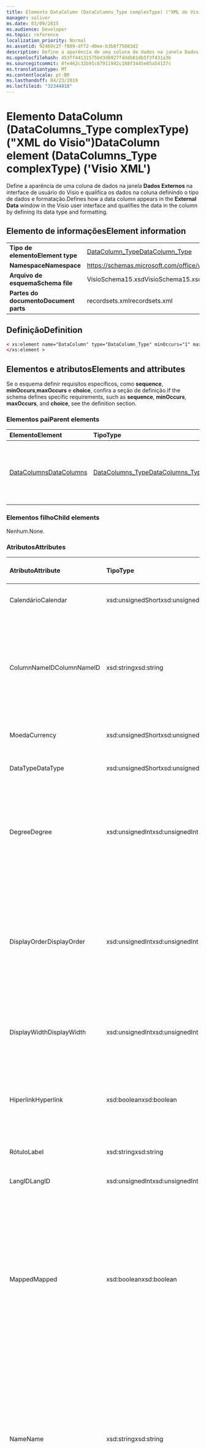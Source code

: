 ```yaml
---
title: Elemento DataColumn (DataColumns_Type complexType) ("XML do Visio")
manager: soliver
ms.date: 03/09/2015
ms.audience: Developer
ms.topic: reference
localization_priority: Normal
ms.assetid: 92469c2f-f809-dff2-d0ee-b3b8f75083d2
description: Define a aparência de uma coluna de dados na janela Dados Externos na interface de usuário do Visio, e qualifica os dados na coluna definindo o tipo de dados e a formatação.
ms.openlocfilehash: 453ff44131575bd3d6927fdddb81db5f3f431a3b
ms.sourcegitcommit: 8fe462c32b91c87911942c188f3445e85a54137c
ms.translationtype: MT
ms.contentlocale: pt-BR
ms.lasthandoff: 04/23/2019
ms.locfileid: "32344818"
---
```

# <a name="datacolumn-element-datacolumnstype-complextype-visio-xml"></a><span data-ttu-id="6d746-103">Elemento DataColumn (DataColumns_Type complexType) ("XML do Visio")</span><span class="sxs-lookup"><span data-stu-id="6d746-103">DataColumn element (DataColumns_Type complexType) ('Visio XML')</span></span>

<span data-ttu-id="6d746-104">Define a aparência de uma coluna de dados na janela **Dados Externos** na interface de usuário do Visio e qualifica os dados na coluna definindo o tipo de dados e formatação.</span><span class="sxs-lookup"><span data-stu-id="6d746-104">Defines how a data column appears in the **External Data** window in the Visio user interface and qualifies the data in the column by defining its data type and formatting.</span></span> 
  
## <a name="element-information"></a><span data-ttu-id="6d746-105">Elemento de informações</span><span class="sxs-lookup"><span data-stu-id="6d746-105">Element information</span></span>

|||
|:-----|:-----|
|<span data-ttu-id="6d746-106">**Tipo de elemento**</span><span class="sxs-lookup"><span data-stu-id="6d746-106">**Element type**</span></span> <br/> |[<span data-ttu-id="6d746-107">DataColumn_Type</span><span class="sxs-lookup"><span data-stu-id="6d746-107">DataColumn_Type</span></span>](datacolumn_type-complextypevisio-xml.md) <br/> |
|<span data-ttu-id="6d746-108">**Namespace**</span><span class="sxs-lookup"><span data-stu-id="6d746-108">**Namespace**</span></span> <br/> |https://schemas.microsoft.com/office/visio/2012/main  <br/> |
|<span data-ttu-id="6d746-109">**Arquivo de esquema**</span><span class="sxs-lookup"><span data-stu-id="6d746-109">**Schema file**</span></span> <br/> |<span data-ttu-id="6d746-110">VisioSchema15.xsd</span><span class="sxs-lookup"><span data-stu-id="6d746-110">VisioSchema15.xsd</span></span>  <br/> |
|<span data-ttu-id="6d746-111">**Partes do documento**</span><span class="sxs-lookup"><span data-stu-id="6d746-111">**Document parts**</span></span> <br/> |<span data-ttu-id="6d746-112">recordsets.xml</span><span class="sxs-lookup"><span data-stu-id="6d746-112">recordsets.xml</span></span>  <br/> |
   
## <a name="definition"></a><span data-ttu-id="6d746-113">Definição</span><span class="sxs-lookup"><span data-stu-id="6d746-113">Definition</span></span>

```XML
< xs:element name="DataColumn" type="DataColumn_Type" minOccurs="1" maxOccurs="unbounded" >
</xs:element >
```

## <a name="elements-and-attributes"></a><span data-ttu-id="6d746-114">Elementos e atributos</span><span class="sxs-lookup"><span data-stu-id="6d746-114">Elements and attributes</span></span>

<span data-ttu-id="6d746-115">Se o esquema definir requisitos específicos, como **sequence**, **minOccurs**,**maxOccurs** e **choice**, confira a seção de definição.</span><span class="sxs-lookup"><span data-stu-id="6d746-115">If the schema defines specific requirements, such as **sequence**, **minOccurs**, **maxOccurs**, and **choice**, see the definition section.</span></span> 
  
### <a name="parent-elements"></a><span data-ttu-id="6d746-116">Elementos pai</span><span class="sxs-lookup"><span data-stu-id="6d746-116">Parent elements</span></span>

|<span data-ttu-id="6d746-117">**Elemento**</span><span class="sxs-lookup"><span data-stu-id="6d746-117">**Element**</span></span>|<span data-ttu-id="6d746-118">**Tipo**</span><span class="sxs-lookup"><span data-stu-id="6d746-118">**Type**</span></span>|<span data-ttu-id="6d746-119">**Descrição**</span><span class="sxs-lookup"><span data-stu-id="6d746-119">**Description**</span></span>|
|:-----|:-----|:-----|
|[<span data-ttu-id="6d746-120">DataColumns</span><span class="sxs-lookup"><span data-stu-id="6d746-120">DataColumns</span></span>](datacolumns-element-datarecordset_type-complextypevisio-xml.md) <br/> |[<span data-ttu-id="6d746-121">DataColumns_Type</span><span class="sxs-lookup"><span data-stu-id="6d746-121">DataColumns_Type</span></span>](datacolumns_type-complextypevisio-xml.md) <br/> |<span data-ttu-id="6d746-122">Contém todos os elementos de **DataColumn** em um conjunto de registros de dados.</span><span class="sxs-lookup"><span data-stu-id="6d746-122">Contains all the **DataColumn** elements in a data recordset.</span></span>  <br/> |
   
### <a name="child-elements"></a><span data-ttu-id="6d746-123">Elementos filho</span><span class="sxs-lookup"><span data-stu-id="6d746-123">Child elements</span></span>

<span data-ttu-id="6d746-124">Nenhum.</span><span class="sxs-lookup"><span data-stu-id="6d746-124">None.</span></span>
  
### <a name="attributes"></a><span data-ttu-id="6d746-125">Atributos</span><span class="sxs-lookup"><span data-stu-id="6d746-125">Attributes</span></span>

|<span data-ttu-id="6d746-126">**Atributo**</span><span class="sxs-lookup"><span data-stu-id="6d746-126">**Attribute**</span></span>|<span data-ttu-id="6d746-127">**Tipo**</span><span class="sxs-lookup"><span data-stu-id="6d746-127">**Type**</span></span>|<span data-ttu-id="6d746-128">**Obrigatório**</span><span class="sxs-lookup"><span data-stu-id="6d746-128">**Required**</span></span>|<span data-ttu-id="6d746-129">**Descrição**</span><span class="sxs-lookup"><span data-stu-id="6d746-129">**Description**</span></span>|<span data-ttu-id="6d746-130">**Valores possíveis**</span><span class="sxs-lookup"><span data-stu-id="6d746-130">**Possible values**</span></span>|
|:-----|:-----|:-----|:-----|:-----|
|<span data-ttu-id="6d746-131">Calendário</span><span class="sxs-lookup"><span data-stu-id="6d746-131">Calendar</span></span>  <br/> |<span data-ttu-id="6d746-132">xsd:unsignedShort</span><span class="sxs-lookup"><span data-stu-id="6d746-132">xsd:unsignedShort</span></span>  <br/> |<span data-ttu-id="6d746-133">opcional</span><span class="sxs-lookup"><span data-stu-id="6d746-133">optional</span></span>  <br/> |<span data-ttu-id="6d746-134">ID do Calendário da coluna de dados.</span><span class="sxs-lookup"><span data-stu-id="6d746-134">Calendar ID of the data column.</span></span>  <br/> |<span data-ttu-id="6d746-135">Valores do tipo xsd:unsignedShort.</span><span class="sxs-lookup"><span data-stu-id="6d746-135">Values of the xsd:unsignedShort type.</span></span>  <br/> |
|<span data-ttu-id="6d746-136">ColumnNameID</span><span class="sxs-lookup"><span data-stu-id="6d746-136">ColumnNameID</span></span>  <br/> |<span data-ttu-id="6d746-137">xsd:string</span><span class="sxs-lookup"><span data-stu-id="6d746-137">xsd:string</span></span>  <br/> |<span data-ttu-id="6d746-138">obrigatório</span><span class="sxs-lookup"><span data-stu-id="6d746-138">required</span></span>  <br/> |<span data-ttu-id="6d746-139">Nome externo da coluna de dados.</span><span class="sxs-lookup"><span data-stu-id="6d746-139">External name of the data column.</span></span> <span data-ttu-id="6d746-140">É exibido em títulos na janela **Dados Externos** e nos rótulos de gráficos de dados.</span><span class="sxs-lookup"><span data-stu-id="6d746-140">Appears in the headings in the **External Data** window and in labels in data graphics.</span></span>  <br/> |<span data-ttu-id="6d746-141">Valores do tipo xsd:string.</span><span class="sxs-lookup"><span data-stu-id="6d746-141">Values of the xsd:string type.</span></span>  <br/> |
|<span data-ttu-id="6d746-142">Moeda</span><span class="sxs-lookup"><span data-stu-id="6d746-142">Currency</span></span>  <br/> |<span data-ttu-id="6d746-143">xsd:unsignedShort</span><span class="sxs-lookup"><span data-stu-id="6d746-143">xsd:unsignedShort</span></span>  <br/> |<span data-ttu-id="6d746-144">opcional</span><span class="sxs-lookup"><span data-stu-id="6d746-144">optional</span></span>  <br/> |<span data-ttu-id="6d746-145">ID de Moeda da coluna de dados.</span><span class="sxs-lookup"><span data-stu-id="6d746-145">Currency ID of the data column.</span></span>  <br/> |<span data-ttu-id="6d746-146">Valores do tipo xsd:unsignedShort.</span><span class="sxs-lookup"><span data-stu-id="6d746-146">Values of the xsd:unsignedShort type.</span></span>  <br/> |
|<span data-ttu-id="6d746-147">DataType</span><span class="sxs-lookup"><span data-stu-id="6d746-147">DataType</span></span>  <br/> |<span data-ttu-id="6d746-148">xsd:unsignedShort</span><span class="sxs-lookup"><span data-stu-id="6d746-148">xsd:unsignedShort</span></span>  <br/> |<span data-ttu-id="6d746-149">opcional</span><span class="sxs-lookup"><span data-stu-id="6d746-149">optional</span></span>  <br/> |<span data-ttu-id="6d746-150">Tipo dos dados na coluna de dados.</span><span class="sxs-lookup"><span data-stu-id="6d746-150">Type of the data in the data column.</span></span>  <br/> |<span data-ttu-id="6d746-151">Valores do tipo xsd:unsignedShort.</span><span class="sxs-lookup"><span data-stu-id="6d746-151">Values of the xsd:unsignedShort type.</span></span>  <br/> |
|<span data-ttu-id="6d746-152">Degree</span><span class="sxs-lookup"><span data-stu-id="6d746-152">Degree</span></span>  <br/> |<span data-ttu-id="6d746-153">xsd:unsignedInt</span><span class="sxs-lookup"><span data-stu-id="6d746-153">xsd:unsignedInt</span></span>  <br/> |<span data-ttu-id="6d746-154">opcional</span><span class="sxs-lookup"><span data-stu-id="6d746-154">optional</span></span>  <br/> |<span data-ttu-id="6d746-155">Especifica o grau (potência) das unidades, por exemplo ao quadrado ou ao cubo.</span><span class="sxs-lookup"><span data-stu-id="6d746-155">Specifies the degree (power) of the units, for example squared, or cubed.</span></span> <span data-ttu-id="6d746-156">O padrão (atributo ausente) é 1.</span><span class="sxs-lookup"><span data-stu-id="6d746-156">The default (attribute absent) is 1.</span></span>  <br/> |<span data-ttu-id="6d746-157">Valores do tipo xsd:unsignedInt.</span><span class="sxs-lookup"><span data-stu-id="6d746-157">Values of the xsd:unsignedInt type.</span></span>  <br/> |
|<span data-ttu-id="6d746-158">DisplayOrder</span><span class="sxs-lookup"><span data-stu-id="6d746-158">DisplayOrder</span></span>  <br/> |<span data-ttu-id="6d746-159">xsd:unsignedInt</span><span class="sxs-lookup"><span data-stu-id="6d746-159">xsd:unsignedInt</span></span>  <br/> |<span data-ttu-id="6d746-160">opcional</span><span class="sxs-lookup"><span data-stu-id="6d746-160">optional</span></span>  <br/> |<span data-ttu-id="6d746-161">Define a posição de exibição da coluna de dados na janela **Dados Externos**, da coluna mais à esquerda (0) à coluna mais à direita (maior valor).</span><span class="sxs-lookup"><span data-stu-id="6d746-161">Defines the display position of the data column in the **External Data** window, from the left-most column (0) to the right-most column (largest value).</span></span>  <br/> |<span data-ttu-id="6d746-162">Valores do tipo xsd:unsignedInt.</span><span class="sxs-lookup"><span data-stu-id="6d746-162">Values of the xsd:unsignedInt type.</span></span>  <br/> |
|<span data-ttu-id="6d746-163">DisplayWidth</span><span class="sxs-lookup"><span data-stu-id="6d746-163">DisplayWidth</span></span>  <br/> |<span data-ttu-id="6d746-164">xsd:unsignedInt</span><span class="sxs-lookup"><span data-stu-id="6d746-164">xsd:unsignedInt</span></span>  <br/> |<span data-ttu-id="6d746-165">opcional</span><span class="sxs-lookup"><span data-stu-id="6d746-165">optional</span></span>  <br/> |<span data-ttu-id="6d746-166">Largura da coluna de dados na janela **Dados Externos**.</span><span class="sxs-lookup"><span data-stu-id="6d746-166">Width of the data column in the **External Data** window.</span></span>  <br/> |<span data-ttu-id="6d746-167">Valores do tipo xsd:unsignedInt.</span><span class="sxs-lookup"><span data-stu-id="6d746-167">Values of the xsd:unsignedInt type.</span></span>  <br/> |
|<span data-ttu-id="6d746-168">Hiperlink</span><span class="sxs-lookup"><span data-stu-id="6d746-168">Hyperlink</span></span>  <br/> |<span data-ttu-id="6d746-169">xsd:boolean</span><span class="sxs-lookup"><span data-stu-id="6d746-169">xsd:boolean</span></span>  <br/> |<span data-ttu-id="6d746-170">opcional</span><span class="sxs-lookup"><span data-stu-id="6d746-170">optional</span></span>  <br/> |<span data-ttu-id="6d746-171">Define se a coluna de dados criará um hiperlink em uma forma quando a forma for vinculada a dados.</span><span class="sxs-lookup"><span data-stu-id="6d746-171">Whether the data column creates a hyperlink in a shape when the shape is linked to data.</span></span>  <br/> |<span data-ttu-id="6d746-172">Valores do tipo xsd:boolean.</span><span class="sxs-lookup"><span data-stu-id="6d746-172">Values of the xsd:boolean type.</span></span>  <br/> |
|<span data-ttu-id="6d746-173">Rótulo</span><span class="sxs-lookup"><span data-stu-id="6d746-173">Label</span></span>  <br/> |<span data-ttu-id="6d746-174">xsd:string</span><span class="sxs-lookup"><span data-stu-id="6d746-174">xsd:string</span></span>  <br/> |<span data-ttu-id="6d746-175">obrigatório</span><span class="sxs-lookup"><span data-stu-id="6d746-175">required</span></span>  <br/> |<span data-ttu-id="6d746-176">Rótulo da coluna de dados.</span><span class="sxs-lookup"><span data-stu-id="6d746-176">Label of the data column.</span></span>  <br/> |<span data-ttu-id="6d746-177">Valores do tipo xsd:string.</span><span class="sxs-lookup"><span data-stu-id="6d746-177">Values of the xsd:string type.</span></span>  <br/> |
|<span data-ttu-id="6d746-178">LangID</span><span class="sxs-lookup"><span data-stu-id="6d746-178">LangID</span></span>  <br/> |<span data-ttu-id="6d746-179">xsd:unsignedInt</span><span class="sxs-lookup"><span data-stu-id="6d746-179">xsd:unsignedInt</span></span>  <br/> |<span data-ttu-id="6d746-180">opcional</span><span class="sxs-lookup"><span data-stu-id="6d746-180">optional</span></span>  <br/> |<span data-ttu-id="6d746-181">ID de idioma da coluna de dados.</span><span class="sxs-lookup"><span data-stu-id="6d746-181">The language ID of the data column.</span></span>  <br/> |<span data-ttu-id="6d746-182">Valores do tipo xsd:unsignedInt.</span><span class="sxs-lookup"><span data-stu-id="6d746-182">Values of the xsd:unsignedInt type.</span></span>  <br/> |
|<span data-ttu-id="6d746-183">Mapped</span><span class="sxs-lookup"><span data-stu-id="6d746-183">Mapped</span></span>  <br/> |<span data-ttu-id="6d746-184">xsd:boolean</span><span class="sxs-lookup"><span data-stu-id="6d746-184">xsd:boolean</span></span>  <br/> |<span data-ttu-id="6d746-185">opcional</span><span class="sxs-lookup"><span data-stu-id="6d746-185">optional</span></span>  <br/> |<span data-ttu-id="6d746-186">Especifica se a coluna ficará visível na janela **Dados Externos**.</span><span class="sxs-lookup"><span data-stu-id="6d746-186">Specifies whether the column is visible in the **External Data** window.</span></span> <span data-ttu-id="6d746-187">True (1) para a coluna ficar visível; False (0) para a coluna não ficar visível.</span><span class="sxs-lookup"><span data-stu-id="6d746-187">True (1) for the column to be visible; False (0) for the column not to be visible.</span></span> <span data-ttu-id="6d746-188">O padrão (atributo ausente) é a coluna ficar visível.</span><span class="sxs-lookup"><span data-stu-id="6d746-188">The default (attribute absent) is for the column to be visible.</span></span>  <br/> |<span data-ttu-id="6d746-189">Valores do tipo xsd:boolean.</span><span class="sxs-lookup"><span data-stu-id="6d746-189">Values of the xsd:boolean type.</span></span>  <br/> |
|<span data-ttu-id="6d746-190">Name</span><span class="sxs-lookup"><span data-stu-id="6d746-190">Name</span></span>  <br/> |<span data-ttu-id="6d746-191">xsd:string</span><span class="sxs-lookup"><span data-stu-id="6d746-191">xsd:string</span></span>  <br/> |<span data-ttu-id="6d746-192">obrigatório</span><span class="sxs-lookup"><span data-stu-id="6d746-192">required</span></span>  <br/> |<span data-ttu-id="6d746-193">Nome interno da coluna de dados.</span><span class="sxs-lookup"><span data-stu-id="6d746-193">Internal name of the data column.</span></span> <span data-ttu-id="6d746-194">Usado como o nome da linha para o item de dados da forma (propriedade personalizada) adicionado a uma forma, quando a forma está vinculada a uma linha de dados.</span><span class="sxs-lookup"><span data-stu-id="6d746-194">Used as the row name for the shape-data item (custom property) added to a shape when the shape is linked to a data row.</span></span>  <br/> |<span data-ttu-id="6d746-195">Valores do tipo xsd:string.</span><span class="sxs-lookup"><span data-stu-id="6d746-195">Values of the xsd:string type.</span></span>  <br/> |
|<span data-ttu-id="6d746-196">OrigLabel</span><span class="sxs-lookup"><span data-stu-id="6d746-196">OrigLabel</span></span>  <br/> |<span data-ttu-id="6d746-197">xsd:string</span><span class="sxs-lookup"><span data-stu-id="6d746-197">xsd:string</span></span>  <br/> |<span data-ttu-id="6d746-198">opcional</span><span class="sxs-lookup"><span data-stu-id="6d746-198">optional</span></span>  <br/> |<span data-ttu-id="6d746-199">Rótulo de coluna retornado para o Visio pela interface ADO subjacente.</span><span class="sxs-lookup"><span data-stu-id="6d746-199">Column label returned to Visio by the underlying ADO interface.</span></span>  <br/> |<span data-ttu-id="6d746-200">Valores do tipo xsd:string.</span><span class="sxs-lookup"><span data-stu-id="6d746-200">Values of the xsd:string type.</span></span>  <br/> |
|<span data-ttu-id="6d746-201">UnitType</span><span class="sxs-lookup"><span data-stu-id="6d746-201">UnitType</span></span>  <br/> |<span data-ttu-id="6d746-202">xsd:string</span><span class="sxs-lookup"><span data-stu-id="6d746-202">xsd:string</span></span>  <br/> |<span data-ttu-id="6d746-203">opcional</span><span class="sxs-lookup"><span data-stu-id="6d746-203">optional</span></span>  <br/> |<span data-ttu-id="6d746-204">Tipo de unidade dos dados na coluna de dados.</span><span class="sxs-lookup"><span data-stu-id="6d746-204">Unit type of the data in the data column.</span></span>  <br/> |<span data-ttu-id="6d746-205">Valores do tipo xsd:string.</span><span class="sxs-lookup"><span data-stu-id="6d746-205">Values of the xsd:string type.</span></span>  <br/> |
   

